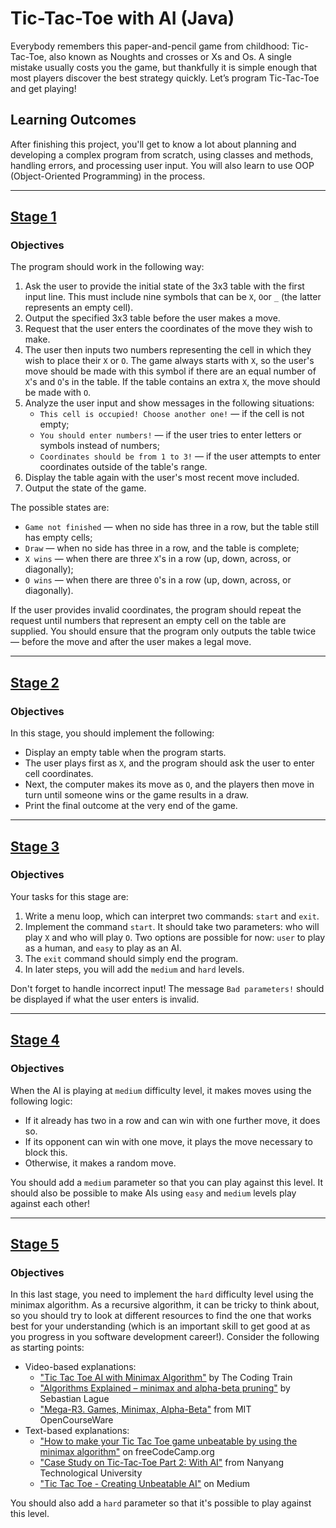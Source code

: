 # Tic-Tac-Toe with AI (Java)
Everybody remembers this paper-and-pencil game from childhood: Tic-Tac-Toe, also known as Noughts and crosses or Xs and Os. A single mistake usually costs you the game, but thankfully it is simple enough that most players discover the best strategy quickly. Let’s program Tic-Tac-Toe and get playing!

## Learning Outcomes
After finishing this project, you'll get to know a lot about planning and developing a complex program from scratch, using classes and methods, handling errors, and processing user input. You will also learn to use OOP (Object-Oriented Programming) in the process.

---

## [Stage 1](https://hyperskill.org/projects/81/stages/447/implement)
### Objectives

The program should work in the following way:

1. Ask the user to provide the initial state of the 3x3 table with the first input line. This must include nine symbols that can be `X`, `O`or `_` (the latter represents an empty cell).
2. Output the specified 3x3 table before the user makes a move.
3. Request that the user enters the coordinates of the move they wish to make.
4. The user then inputs two numbers representing the cell in which they wish to place their `X` or `O`. The game always starts with `X`, so the user's move should be made with this symbol if there are an equal number of `X`'s and `O`'s in the table. If the table contains an extra `X`, the move should be made with `O`.
5. Analyze the user input and show messages in the following situations:
    * `This cell is occupied! Choose another one!` — if the cell is not empty;
    * `You should enter numbers!` — if the user tries to enter letters or symbols instead of numbers;
    * `Coordinates should be from 1 to 3!` — if the user attempts to enter coordinates outside of the table's range.
6. Display the table again with the user's most recent move included.
7. Output the state of the game.

The possible states are:

* `Game not finished` — when no side has three in a row, but the table still has empty cells;
* `Draw` — when no side has three in a row, and the table is complete;
* `X wins` — when there are three `X`'s in a row (up, down, across, or diagonally);
* `O wins` — when there are three `O`'s in a row (up, down, across, or diagonally).

If the user provides invalid coordinates, the program should repeat the request until numbers that represent an empty cell on the table are supplied. You should ensure that the program only outputs the table twice — before the move and after the user makes a legal move.

---

## [Stage 2](https://hyperskill.org/projects/81/stages/448/implement)
### Objectives
In this stage, you should implement the following:

* Display an empty table when the program starts.
* The user plays first as `X`, and the program should ask the user to enter cell coordinates.
* Next, the computer makes its move as `O`, and the players then move in turn until someone wins or the game results in a draw.
* Print the final outcome at the very end of the game.

---

## [Stage 3](https://hyperskill.org/projects/81/stages/449/implement)
### Objectives
Your tasks for this stage are:

1. Write a menu loop, which can interpret two commands: `start` and `exit`.
2. Implement the command `start`. It should take two parameters: who will play `X` and who will play `O`. Two options are possible for now: `user` to play as a human, and `easy` to play as an AI.
3. The `exit` command should simply end the program.
4. In later steps, you will add the `medium` and `hard` levels.

Don't forget to handle incorrect input! The message `Bad parameters!` should be displayed if what the user enters is invalid.

---

## [Stage 4](https://hyperskill.org/projects/81/stages/450/implement)
### Objectives

When the AI is playing at `medium` difficulty level, it makes moves using the following logic:

* If it already has two in a row and can win with one further move, it does so.
* If its opponent can win with one move, it plays the move necessary to block this.
* Otherwise, it makes a random move.

You should add a `medium` parameter so that you can play against this level. It should also be possible to make AIs using `easy` and `medium` levels play against each other!

---

## [Stage 5](https://hyperskill.org/projects/81/stages/451/implement)
### Objectives
In this last stage, you need to implement the `hard` difficulty level using the minimax algorithm. As a recursive algorithm, it can be tricky to think about, so you should try to look at different resources to find the one that works best for your understanding (which is an important skill to get good at as you progress in you software development career!). Consider the following as starting points:

* Video-based explanations:
   * ["Tic Tac Toe AI with Minimax Algorithm"](https://www.youtube.com/watch?v=trKjYdBASyQ) by The Coding Train
   * ["Algorithms Explained – minimax and alpha-beta pruning"](https://www.youtube.com/watch?v=l-hh51ncgDI) by Sebastian Lague
   * ["Mega-R3. Games, Minimax, Alpha-Beta"](https://www.youtube.com/watch?v=hM2EAvMkhtk) from MIT OpenCourseWare
* Text-based explanations:
   * ["How to make your Tic Tac Toe game unbeatable by using the minimax algorithm"](https://www.freecodecamp.org/news/how-to-make-your-tic-tac-toe-game-unbeatable-by-using-the-minimax-algorithm-9d690bad4b37/) on freeCodeCamp.org
   * ["Case Study on Tic-Tac-Toe Part 2: With AI"](https://www3.ntu.edu.sg/home/ehchua/programming/java/JavaGame_TicTacToe_AI.html) from Nanyang Technological University
   * ["Tic Tac Toe - Creating Unbeatable AI"](https://gsurma.medium.com/tic-tac-toe-creating-unbeatable-ai-with-minimax-algorithm-8af9e52c1e7d#:~:text=Minimax%20is%20a%20recursive%20algorithm,minimize%20the%20worst%20case%20scenario\).) on Medium

You should also add a `hard` parameter so that it's possible to play against this level.
